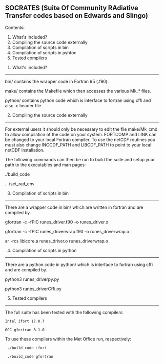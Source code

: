 SOCRATES (Suite Of Community RAdiative Transfer codes based on Edwards and Slingo)
-----------------------------------------------------------------------

Contents:


1) What's included?
2) Compiling the source code externally
3) Compilation of scripts in bin
4) Compilation of scripts in pyhton
5) Tested compilers


1. What's included? 
_____________________________

  bin/ contains the wrapper code in Fortran 95 (.f90).

  make/ contains the Makefile which then accesses the various Mk_*
  files.

  python/ contains python code which is interface to fortran using cffi and 
  also .c header file


2. Compiling the source code externally 
_________________________________________

  For external users it should only be necessary to edit the file
  make/Mk_cmd to allow compilation of the code on your system. FORTCOMP
  and LINK can be changed to your local Fortran compiler. To use the netCDF
  routines you must also change INCCDF_PATH and LIBCDF_PATH to point to
  your local netCDF installation.

  The following commands can then be run to build the suite and setup
  your path to the executables and man pages:

  ./build_code

  . ./set_rad_env



3. Compilation of scripts in bin 
___________________________________

  There are a wrapper code in bin/ which are written 
  in fortran and are compiled by.

  gfortran -c -fPIC runes_driver.f90 -o runes_driver.o
  
  gfortran -c -fPIC runes_driverwrap.f90 -o runes_driverwrap.o
  
  ar -rcs libicore.a runes_driver.o runes_driverwrap.o



4. Compilation of scripts in python 
______________________________________


  There are a python code in python/ which is interface to 
  fortran using cffi and are compiled by.

  python3 runes_driverpy.py

  python3 runes_driverCffi.py



5. Tested compilers 
_______________________


   The full suite has been tested with the following compilers:

    Intel ifort 17.0.7

    GCC gfortran 8.1.0

   To use these compilers within the Met Office run, respectively:
   
     ./build_code ifort

     ./build_code gfortran
